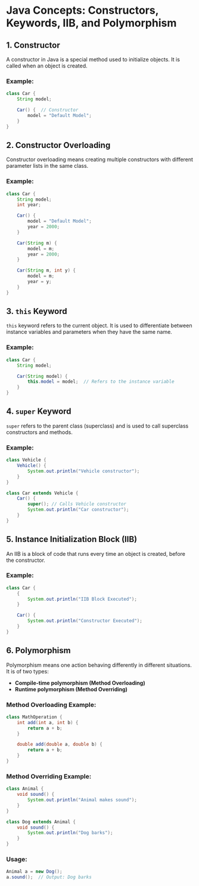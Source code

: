 
# Java Concepts: Constructors, Keywords, IIB, and Polymorphism

## 1. Constructor

A constructor in Java is a special method used to initialize objects. It is called when an object is created.

### Example:
```java
class Car {
    String model;

    Car() {  // Constructor
        model = "Default Model";
    }
}
```

## 2. Constructor Overloading

Constructor overloading means creating multiple constructors with different parameter lists in the same class.

### Example:
```java
class Car {
    String model;
    int year;

    Car() {
        model = "Default Model";
        year = 2000;
    }

    Car(String m) {
        model = m;
        year = 2000;
    }

    Car(String m, int y) {
        model = m;
        year = y;
    }
}
```

## 3. `this` Keyword

`this` keyword refers to the current object. It is used to differentiate between instance variables and parameters when they have the same name.

### Example:
```java
class Car {
    String model;

    Car(String model) {
        this.model = model;  // Refers to the instance variable
    }
}
```

## 4. `super` Keyword

`super` refers to the parent class (superclass) and is used to call superclass constructors and methods.

### Example:
```java
class Vehicle {
    Vehicle() {
        System.out.println("Vehicle constructor");
    }
}

class Car extends Vehicle {
    Car() {
        super(); // Calls Vehicle constructor
        System.out.println("Car constructor");
    }
}
```

## 5. Instance Initialization Block (IIB)

An IIB is a block of code that runs every time an object is created, before the constructor.

### Example:
```java
class Car {
    {
        System.out.println("IIB Block Executed");
    }

    Car() {
        System.out.println("Constructor Executed");
    }
}
```

## 6. Polymorphism

Polymorphism means one action behaving differently in different situations. It is of two types:

- **Compile-time polymorphism (Method Overloading)**
- **Runtime polymorphism (Method Overriding)**

### Method Overloading Example:
```java
class MathOperation {
    int add(int a, int b) {
        return a + b;
    }

    double add(double a, double b) {
        return a + b;
    }
}
```

### Method Overriding Example:
```java
class Animal {
    void sound() {
        System.out.println("Animal makes sound");
    }
}

class Dog extends Animal {
    void sound() {
        System.out.println("Dog barks");
    }
}
```

### Usage:
```java
Animal a = new Dog();
a.sound();  // Output: Dog barks
```
